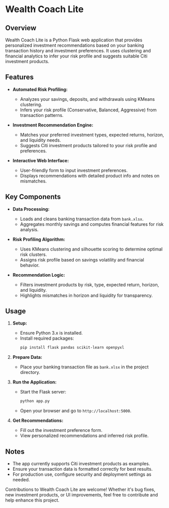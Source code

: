 # Wealth Coach Lite

## Overview

Wealth Coach Lite is a Python Flask web application that provides personalized investment recommendations based on your banking transaction history and investment preferences. It uses clustering and financial analytics to infer your risk profile and suggests suitable Citi investment products.

## Features

-   **Automated Risk Profiling:**

    -   Analyzes your savings, deposits, and withdrawals using KMeans clustering.
    -   Infers your risk profile (Conservative, Balanced, Aggressive) from transaction patterns.

-   **Investment Recommendation Engine:**

    -   Matches your preferred investment types, expected returns, horizon, and liquidity needs.
    -   Suggests Citi investment products tailored to your risk profile and preferences.

-   **Interactive Web Interface:**
    -   User-friendly form to input investment preferences.
    -   Displays recommendations with detailed product info and notes on mismatches.

## Key Components

-   **Data Processing:**

    -   Loads and cleans banking transaction data from `bank.xlsx`.
    -   Aggregates monthly savings and computes financial features for risk analysis.

-   **Risk Profiling Algorithm:**

    -   Uses KMeans clustering and silhouette scoring to determine optimal risk clusters.
    -   Assigns risk profile based on savings volatility and financial behavior.

-   **Recommendation Logic:**
    -   Filters investment products by risk, type, expected return, horizon, and liquidity.
    -   Highlights mismatches in horizon and liquidity for transparency.

## Usage

1. **Setup:**

    - Ensure Python 3.x is installed.
    - Install required packages:
        ```bash
        pip install flask pandas scikit-learn openpyxl
        ```

2. **Prepare Data:**

    - Place your banking transaction file as `bank.xlsx` in the project directory.

3. **Run the Application:**

    - Start the Flask server:
        ```bash
        python app.py
        ```
    - Open your browser and go to `http://localhost:5000`.

4. **Get Recommendations:**
    - Fill out the investment preference form.
    - View personalized recommendations and inferred risk profile.

## Notes

-   The app currently supports Citi investment products as examples.
-   Ensure your transaction data is formatted correctly for best results.
-   For production use, configure security and deployment settings as needed.

Contributions to Wealth Coach Lite are welcome! Whether it's bug fixes, new investment products, or UI improvements, feel free to contribute and help enhance this project.
